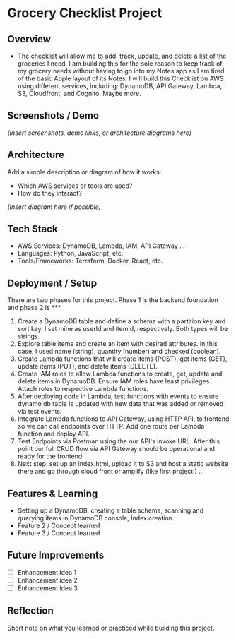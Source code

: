 # Grocery Checklist Project

## Overview
* The checklist will allow me to add, track, update, and delete a list of the groceries I need. I am building this for the sole reason to keep track of my grocery needs without having to go into my Notes app as I am tired of the basic Apple layout of its Notes. I will build this Checklist on AWS using different services, including: DynamoDB, API Gateway, Lambda, S3, Cloudfront, and Cognito. Maybe more.

## Screenshots / Demo
*(Insert screenshots, demo links, or architecture diagrams here)*  

## Architecture
Add a simple description or diagram of how it works:  
- Which AWS services or tools are used?  
- How do they interact?

*(Insert diagram here if possible)*  

## Tech Stack
- AWS Services: DynamoDB, Lambda, IAM, API Gateway ... 
- Languages: Python, JavaScript, etc.  
- Tools/Frameworks: Terraform, Docker, React, etc.  

## Deployment / Setup
There are two phases for this project. Phase 1 is the backend foundation and phase 2 is ***
1. Create a DynamoDB table and define a schema with a partition key and sort key. I set mine as userId and itemId, respectively. Both types will be strings.
2. Explore table items and create an item with desired attributes. In this case, I used name (string), quantity (number) and checked (boolean).
3. Create Lambda functions that will create items (POST), get items (GET), update items (PUT), and delete items (DELETE).
4. Create IAM roles to allow Lambda functions to create, get, update and delete items in DynamoDB. Ensure IAM roles have least privileges. Attach roles to respective Lambda functions.
5. After deploying code in Lambda, test functions with events to ensure dynamo db table is updated with new data that was added or removed via test events.
6. Integrate Lambda functions to API Gateway, using HTTP API, to frontend so we can call endpoints over HTTP. Add one route per Lambda function and deploy API.
7. Test Endpoints via Postman using the our API's invoke URL. After this point our full CRUD flow via API Gateway should be operational and ready for the frontend.
8. Next step: set up an index.html, upload it to S3 and host a static website there and go through cloud front or amplify (like first project!) ...

## Features & Learning
- Setting up a DynamoDB, creating a table schema, scanning and querying items in DynamoDB console, Index creation.
- Feature 2 / Concept learned  
- Feature 3 / Concept learned  

## Future Improvements
- [ ] Enhancement idea 1  
- [ ] Enhancement idea 2  
- [ ] Enhancement idea 3  

## Reflection
Short note on what you learned or practiced while building this project.
